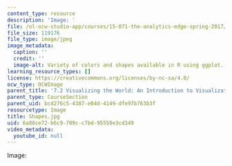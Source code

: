 ```yaml
---
content_type: resource
description: 'Image: '
file: /ol-ocw-studio-app/courses/15-071-the-analytics-edge-spring-2017/6a88ce72b6c9709cc7bd95550e3cd349_Shapes.jpg
file_size: 119176
file_type: image/jpeg
image_metadata:
  caption: ''
  credit: ''
  image-alt: Variety of colors and shapes available in R using ggplot.
learning_resource_types: []
license: https://creativecommons.org/licenses/by-nc-sa/4.0/
ocw_type: OCWImage
parent_title: '7.2 Visualizing the World: An Introduction to Visualization'
parent_type: CourseSection
parent_uid: bcd276c5-4387-e04d-4149-dfe97b763b3f
resourcetype: Image
title: Shapes.jpg
uid: 6a88ce72-b6c9-709c-c7bd-95550e3cd349
video_metadata:
  youtube_id: null
---
```

Image: 